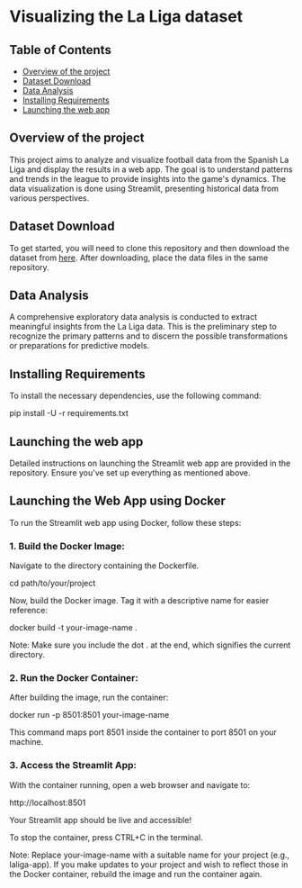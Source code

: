  # Visualizing the La Liga dataset

## Table of Contents
- [Overview of the project](#overview-of-the-project)
- [Dataset Download](#dataset-download)
- [Data Analysis](#data-analysis)
- [Installing Requirements](#installing-requirements)
- [Launching the web app](#launching-the-web-app)


## Overview of the project
This project aims to analyze and visualize football data from the Spanish La Liga and display the results in a web app. The goal is to understand patterns and trends in the league to provide insights into the game's dynamics. The data visualization is done using Streamlit, presenting historical data from various perspectives.

## Dataset Download
To get started, you will need to clone this repository and then download the dataset from [here](https://datahub.io/sports-data/spanish-la-liga#resource-spanish-la-liga_zip). After downloading, place the data files in the same repository.

## Data Analysis
A comprehensive exploratory data analysis is conducted to extract meaningful insights from the La Liga data. This is the preliminary step to recognize the primary patterns and to discern the possible transformations or preparations for predictive models.

## Installing Requirements
To install the necessary dependencies, use the following command:

pip install -U -r requirements.txt


## Launching the web app
Detailed instructions on launching the Streamlit web app are provided in the repository. Ensure you've set up everything as mentioned above.



## Launching the Web App using Docker
To run the Streamlit web app using Docker, follow these steps:

### 1. Build the Docker Image:
Navigate to the directory containing the Dockerfile.

cd path/to/your/project

Now, build the Docker image. Tag it with a descriptive name for easier reference:

docker build -t your-image-name .

Note: Make sure you include the dot . at the end, which signifies the current directory.

### 2. Run the Docker Container:
After building the image, run the container:

docker run -p 8501:8501 your-image-name

This command maps port 8501 inside the container to port 8501 on your machine.

### 3. Access the Streamlit App:
With the container running, open a web browser and navigate to:

http://localhost:8501

Your Streamlit app should be live and accessible!

To stop the container, press CTRL+C in the terminal.

Note: Replace your-image-name with a suitable name for your project (e.g., laliga-app). If you make updates to your project and wish to reflect those in the Docker container, rebuild the image and run the container again.




